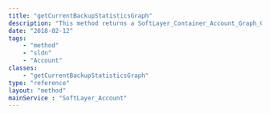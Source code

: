 ```yaml
---
title: "getCurrentBackupStatisticsGraph"
description: "This method returns a SoftLayer_Container_Account_Graph_Outputs containing a base64 string PNG image. The optional parameter, detailedGraph, can be passed to get a more detailed graph. "
date: "2018-02-12"
tags:
    - "method"
    - "sldn"
    - "Account"
classes:
    - "getCurrentBackupStatisticsGraph"
type: "reference"
layout: "method"
mainService : "SoftLayer_Account"
---
```

